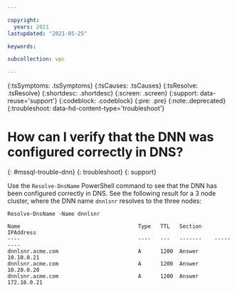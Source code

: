 ```yaml
---

copyright:
  years: 2021
lastupdated: "2021-05-25"

keywords:

subcollection: vpc

---
```


{:tsSymptoms: .tsSymptoms}
{:tsCauses: .tsCauses}
{:tsResolve: .tsResolve}
{:shortdesc: .shortdesc}
{:screen: .screen}
{:support: data-reuse='support'}
{:codeblock: .codeblock}
{:pre: .pre}
{:note:.deprecated}
{:troubleshoot: data-hd-content-type='troubleshoot'}

# How can I verify that the DNN was configured correctly in DNS?
{: #mssql-trouble-dnn}
{: troubleshoot}
{: support}

Use the `Resolve-DnsName` PowerShell command to see that the DNN has been configured correctly in DNS. See the following result for a 3 node cluster, where the DNN name `dnnlsnr` resolves to the three nodes:

```
Resolve-DnsName -Name dnnlsnr

Name                                     Type   TTL   Section    IPAddress
----                                     ----   ---   -------    ---------
dnnlsnr.acme.com                         A      1200  Answer     10.10.0.21
dnnlsnr.acme.com                         A      1200  Answer     10.20.0.20
dnnlsnr.acme.com                         A      1200  Answer     172.16.0.21
```
